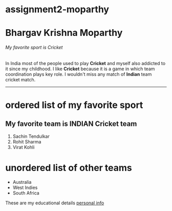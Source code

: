 # assignment2-moparthy
# Bhargav Krishna Moparthy
###### My favorite sport is Cricket

In India most of the people used to play **Cricket** and myself also addicted  to it since my childhood. I like **Cricket** because it is a game in which team coordination plays key role. I wouldn't miss any match of **Indian** team cricket match.

***

# ordered list of my favorite sport
## My favorite team is INDIAN Cricket team
 1. Sachin Tendulkar
 2. Rohit Sharma
 3. Virat Kohli

 # unordered list of other teams
 * Australia
 * West Indies
 * South Africa
 
 These are my educational details [personal info](https://github.com/Moparthy1999/assignment2-moparthy/blob/main/AboutMe.md)
